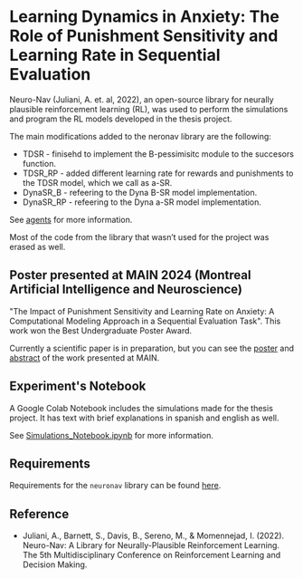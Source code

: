 # Learning Dynamics in Anxiety: The Role of Punishment Sensitivity and Learning Rate in Sequential Evaluation

Neuro-Nav (Juliani, A. et. al, 2022), an open-source library for neurally plausible reinforcement learning (RL), was used to perform the simulations and program the RL models developed in the thesis project.  

The main modifications added to the neronav library are the following: 

- TDSR - finisehd to implement the B-pessimisitc module to the succesors function.
- TDSR_RP - added different learning rate for rewards and punishments to the TDSR model, which we call as a-SR.
- DynaSR_B - refeering to the Dyna B-SR model implementation.
- DynaSR_RP - refeering to the Dyna a-SR model implementation.

See [agents](./agents) for more information.

Most of the code from the library that wasn’t used for the project was erased as well.

## Poster presented at MAIN 2024 (Montreal Artificial Intelligence and Neuroscience)

"The Impact of Punishment Sensitivity and Learning Rate on Anxiety: A Computational Modeling Approach in a Sequential Evaluation Task". This work won the Best Undergraduate Poster Award.

Currently a scientific paper is in preparation, but you can see the [poster](.Poster_MAIN_2024.pdf) and [abstract](https://www.main2024.org/abstracts) of the work presented at MAIN.

## Experiment's Notebook

A Google Colab Notebook includes the simulations made for the thesis project. It has text with brief explanations in spanish and english as well.

See [Simulations_Notebook.ipynb](./Simulations_Notebook.ipynb) for more information.


## Requirements

Requirements for the `neuronav` library can be found [here](./setup.py).





## Reference


* Juliani, A., Barnett, S., Davis, B., Sereno, M., & Momennejad, I. (2022). Neuro-Nav: A Library for Neurally-Plausible Reinforcement Learning. The 5th Multidisciplinary Conference on Reinforcement Learning and Decision Making.



